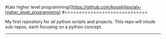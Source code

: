 #(alx higher level programming)[https://github.com/koophilipo/alx-higher_level_programming]
#=============================

My first repository for all python scripts and projects.
This repo will inlude sub-repos, each focusing on a
python concept.

----------------
